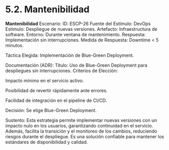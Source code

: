 # 5.2. Mantenibilidad

**Mantenibilidad**
Escenario:
ID: ESCP-26
Fuente del Estímulo: DevOps
Estímulo: Despliegue de nuevas versiones.
Artefacto: Infraestructura de software.
Entorno: Durante ventana de mantenimiento.
Respuesta: Implementación sin interrupciones.
Medida de Respuesta: Downtime < 5 minutos.

Táctica Elegida: Implementación de Blue-Green Deployment.

Documentación (ADR):
Título: Uso de Blue-Green Deployment para despliegues sin interrupciones.
Criterios de Elección:

Impacto mínimo en el servicio activo.

Posibilidad de revertir rápidamente ante errores.

Facilidad de integración en el pipeline de CI/CD.

Decisión: Se elige Blue-Green Deployment.

Sustento:
Esta estrategia permite implementar nuevas versiones con un impacto nulo en los usuarios, garantizando continuidad en el servicio. Además, facilita la transición y el monitoreo de los cambios, reduciendo riesgos durante el despliegue. Es una solución confiable para mantener los estándares de disponibilidad y calidad.